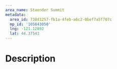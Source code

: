 ```yaml
---
area_name: Staender Summit
metadata:
  area_id: 738d1257-fb1a-4feb-a6c2-0bef7a5f707c
  mp_id: '105843050'
  lng: -121.12892
  lat: 44.37543
---
```

# Description

